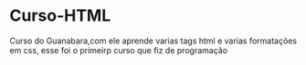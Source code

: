 ﻿# Curso-HTML

Curso do Guanabara,com ele aprende varias tags html e varias formatações em css, esse foi o primeirp curso que fiz de programação
